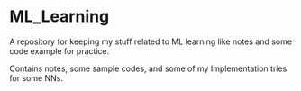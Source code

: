 # ML_Learning
A repository for keeping my stuff related to ML learning like notes and some code example for practice.  

Contains notes, some sample codes, and some of my Implementation tries for some NNs.
